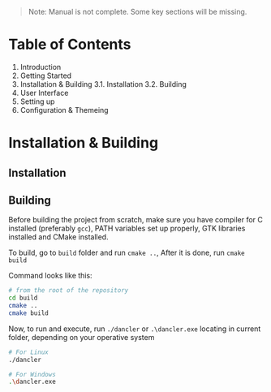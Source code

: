 > Note: Manual is not complete. Some key sections will be missing.

# Table of Contents

1. Introduction
2. Getting Started
3. Installation & Building
    3.1. Installation
    3.2. Building
4. User Interface
5. Setting up
6. Configuration & Themeing

# Installation & Building

## Installation

## Building

Before building the project from scratch, make sure you have compiler for C installed (preferably `gcc`), PATH variables set up properly, GTK libraries installed and CMake installed.

To build, go to `build` folder and run `cmake ..`, After it is done, run `cmake build`

Command looks like this:

```sh
# from the root of the repository
cd build
cmake ..
cmake build
```

Now, to run and execute, run `./dancler` or `.\dancler.exe` locating in current folder, depending on your operative system

```sh
# For Linux
./dancler

# For Windows
.\dancler.exe
```